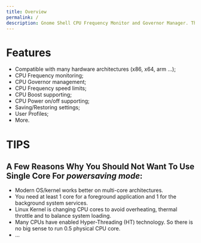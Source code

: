 ```yaml
---
title: Overview
permalink: /
description: Gnome Shell CPU Frequency Monitor and Governor Manager. This is a lightweight CPU scaling monitor and powerful CPU management tool. The extension is using standard cpufreq kernel modules to collect information and manage governors. It needs root permission to able changing governors.
---
```


# Features
* Compatible with many hardware architectures (x86, x64, arm ...);
* CPU Frequency monitoring;
* CPU Governor management;
* CPU Frequency speed limits;
* CPU Boost supporting;
* CPU Power on/off supporting;
* Saving/Restoring settings;
* User Profiles;
* More.

# TIPS
## A Few Reasons Why You Should Not Want To Use Single Core For _powersaving mode_:
* Modern OS/kernel works better on multi-core architectures.
* You need at least 1 core for a foreground application and 1 for the background system services.
* Linux Kernel is changing CPU cores to avoid overheating, thermal throttle and to balance system loading.
* Many CPUs have enabled Hyper-Threading (HT) technology. So there is no big sense to run 0.5 physical CPU core.
* ...
